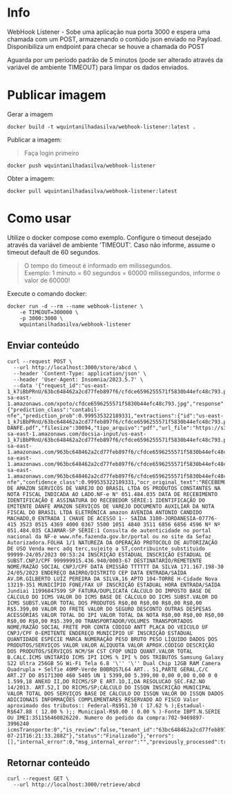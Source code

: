 # Info

WebHook Listener - Sobe uma aplicação nua porta 3000 e espera uma chamada com um POST, armazenando o contúdo json enviado no Payload.
Disponibiliza um endpoint para checar se houve a chamada do POST

Aguarda por um período padrão de 5 minutos (pode ser alterado através da variável de ambiente TIMEOUT) para limpar os dados enviados.

# Publicar imagem

Gerar a imagem

```
docker build -t wquintanilhadasilva/webhook-listener:latest .
```

Publicar a imagem:

> Faça login primeiro

```
docker push wquintanilhadasilva/webhook-listener
```

Obter a imagem:

```
docker pull wquintanilhadasilva/webhook-listener:latest
```

# Como usar

Utilize o docker compose como exemplo. Configure o timeout desejado através da variável de ambiente 'TIMEOUT'.
Caso não informe, assume o timeout default de 60 segundos.
> O tempo do timeout é informado em milissegundos. <br>
> Exemplo: 1 minuto = 60 segundos = 60000 milissegundos, informe o valor de 60000!

Execute o comando docker:

```
docker run -d --rm --name webhook-listener \
    -e TIMEOUT=300000 \
    -p 3000:3000 \
    wquintanilhadasilva/webhook-listener
```

## Enviar conteúdo

```
curl --request POST \
  --url http://localhost:3000/store/abcd \
  --header 'Content-Type: application/json' \
  --header 'User-Agent: Insomnia/2023.5.7' \
  --data '{"request_id":"us-east-1_k7iBbPRnU/63bc648462a2cd77feb897f6/cfdce6596255571f5830b44efc48c793.pdf","url_file":"https://s3-sa-east-1.amazonaws.com/xpoto/cfdce6596255571f5830b44efc48c793.jpg","response":{"prediction_class":"contabil-nfe","prediction_prob":0.999535322189331,"extractions":{"id":"us-east-1_k7iBbPRnU/63bc648462a2cd77feb897f6/cfdce6596255571f5830b44efc48c793.pdf","client_id":"63bc648462a2cd77feb897f6","filename":"1685151915082-DANFE.pdf","filesize":30094,"tipo_arquivo":"pdf","url_file":"https://s3-sa-east-1.amazonaws.com/docsia-input/us-east-1_k7iBbPRnU/63bc648462a2cd77feb897f6/cfdce6596255571f5830b44efc48c793.pdf","url_image":"https://s3-sa-east-1.amazonaws.com/963bc648462a2cd77feb897f6/cfdce6596255571f5830b44efc48c793.jpg","url_text":"https://s3-sa-east-1.amazonaws.com/963bc648462a2cd77feb897f6/cfdce6596255571f5830b44efc48c793.txt","url_thumb":"https://s3-sa-east-1.amazonaws.com/963bc648462a2cd77feb897f6/cfdce6596255571f5830b44efc48c793.jpg","category":"0//Contábil|1//NFe","class":"contabil-nfe","confidence_class":0.999535322189331,"ocr_original_text":"RECEBEMOS DE AMAZON SERVICOS DE VAREJO DO BRASIL LTDA OS PRODUTOS CONSTANTES NA NOTA FISCAL INDICADA AO LADO.NF-e N° 051.484.035 DATA DE RECEBIMENTO IDENTIFICAÇÃO E ASSINATURA DO RECEBEDOR SÉRIE:1 IDENTIFICAÇÃO DO EMITENTE DANFE AMAZON SERVICOS DE VAREJO DOCUMENTO AUXILIAR DA NOTA FISCAL DO BRASIL LTDA ELETRÔNICA amazon AVENIDA ANTONIO CANDIDO MACHADO,0 ENTRADA 1 CHAVE DE ACESSO 1-- SAÍDA 3100-JORDANESIA-07776-415 3523 0515 4369 4000 0367 5500 1051 4840 3511 6856 6856 4596 Nº Nº 051.484.035 CAJAMAR-SP SÉRIE:1 Consulta de autenticidade no portal nacional da NF-e www.nfe.fazenda.gov.br/portal ou no site da Sefaz Autorizadora.FOLHA 1/1 NATUREZA DA OPERAÇÃO PROTOCOLO DE AUTORIZAÇÃO DE USO Venda merc adq terc,sujeito a ST,contribuinte substituido 99999-24/05/2023 00:53:24 INSCRIÇÃO ESTADUAL INSCRIÇÃO ESTADUAL DE SUBST.CNPJ/CPF 999999915.436.940/0003-67 DESTINATÁRIO/REMETENTE NOME/RAZÃO SOCIAL CNPJ/CPF DATA EMISSÃO TTTTTT DA SILVA 171.167.198-30 24/05/2023 ENDEREÇO BAIRRO/DISTRITO CEP DATA ENTRADA/SAÍDA AV.DR.GILBERTO LUIZ PEREIRA DA SILVA,16 APTO 104-TORRE H-Cidade Nova 13219-351 MUNICÍPIO FONE/FAX UF INSCRIÇÃO ESTADUAL HORA ENTRADA/SAÍDA Jundiai 11996847599 SP FATURA/DUPLICATA CÁLCULO DO IMPOSTO BASE DE CÁLCULO DO ICMS VALOR DO ICMS BASE DE CÁLCULO DO ICMS SUBST.VALOR DO ICMS SUBST.VALOR TOTAL DOS PRODUTOS R$0,00 R$0,00 R$0,00 R$0,00 R$5.399,00 VALOR DO FRETE VALOR DO SEGURO DESCONTO OUTRAS DESPESAS ACESSÓRIAS VALOR TOTAL DO IPI VALOR TOTAL DA NOTA R$0,00 R$0,00 R$0,00 R$0,00 R$0,00 R$5.399,00 TRANSPORTADOR/VOLUMES TRANSPORTADOS NOME/RAZÃO SOCIAL FRETE POR CONTA CÓDIGO ANTT PLACA DO VEICULO UF CNPJ/CPF 0-EMITENTE ENDEREÇO MUNICÍPIO UF INSCRIÇÃO ESTADUAL QUANTIDADE ESPÉCIE MARCA NUMERAÇÃO PESO BRUTO PESO LÍQUIDO DADOS DOS PRODUTOS/SERVIÇOS VALOR VALOR ALIQUOTA VALOR APROX.CÓDIGO DESCRIÇÃO DOS PRODUTOS/SERVIÇOS NCM/SH CST CFOP UNID QUANT.VALOR TOTAL B.CALC.ICMS UNITÁRIO ICMS IPI ICMS % IPI % DOS TRIBUTOS Samsung Galaxy S22 Ultra 256GB 5G Wi-Fi Tela 6.8 '\'' '\'' Dual Chip 12GB RAM Camera Quadrupla + Selfie 40MP-Verde B0BRQS7L64 ART.. 51,PARTE GERAL,C/C ART.27 DO 85171300 460 5405 UN 1 5399,00 5.399,00 0,00 0,00 0,00 0 0 1.599,18 ANEXO II,DO RICMS/SP E ART.1O,I,DA RESOLUCAO SEC.FAZ.NO 14/2013. ART.52,I DO RICMS/SP;CÁLCULO DO ISSQN INSCRIÇÃO MUNICIPAL VALOR TOTAL DOS SERVIÇOS BASE DE CÁLCULO DO ISSQN VALOR DO ISSQN DADOS ADICIONAIS INFORMAÇÕES COMPLEMENTARES RESERVADO AO FISCO Valor aproximado dos tributos:: Federal-R$951.30 ( 17.62 % );Estadual-R$647.88 ( 12.00 % );; Municipal-R$0.00 ( 0.00 % )-Fonte IBPT.N.SERIE OU IMEI:351156460826220. Numero do pedido da compra:702-9469897-3996240 icmsTransporte:0","is_review":false,"tenant_id":"63bc648462a2cd77feb897f6","chave_acesso":"9999999940000367550010514840351168564596","last_update":"2023-07-21T16:21:33.288Z"},"status":"Finalizado"},"errors":[],"internal_error":0,"msg_internal_error":"","previously_processed":true,"real_class":null,"class_in_contract":true}'
```

## Retornar conteúdo

```
curl --request GET \
  --url http://localhost:3000/retrieve/abcd
```
